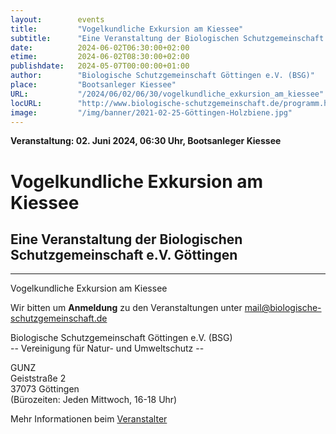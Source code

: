 ```yaml
---
layout:        events
title:         "Vogelkundliche Exkursion am Kiessee"
subtitle:      "Eine Veranstaltung der Biologischen Schutzgemeinschaft e.V. Göttingen"
date:          2024-06-02T06:30:00+02:00
etime:         2024-06-02T08:30:00+02:00
publishdate:   2024-05-07T00:00:00+01:00
author:        "Biologische Schutzgemeinschaft Göttingen e.V. (BSG)"
place:         "Bootsanleger Kiessee"
URL:           "/2024/06/02/06/30/vogelkundliche_exkursion_am_kiessee"
locURL:        "http://www.biologische-schutzgemeinschaft.de/programm.html"
image:         "/img/banner/2021-02-25-Göttingen-Holzbiene.jpg"
---
```


**Veranstaltung: 02. Juni 2024, 06:30 Uhr, Bootsanleger Kiessee**

Vogelkundliche Exkursion am Kiessee
===========

Eine Veranstaltung der Biologischen Schutzgemeinschaft e.V. Göttingen
-----------

-------------

Vogelkundliche Exkursion am Kiessee


Wir bitten um **Anmeldung** zu den Veranstaltungen unter mail@biologische-schutzgemeinschaft.de

Biologische Schutzgemeinschaft Göttingen e.V. (BSG)  
-- Vereinigung für Natur- und Umweltschutz --  

GUNZ  
Geiststraße 2  
37073 Göttingen  
(Bürozeiten: Jeden Mittwoch, 16-18 Uhr)


Mehr Informationen beim [Veranstalter](http://www.biologische-schutzgemeinschaft.de/programm.html)
